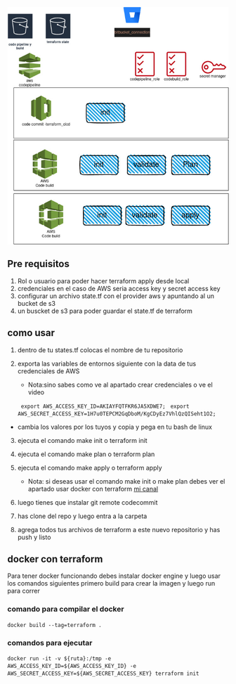 
![infra](infra.jpg)


## Pre requisitos
1. Rol o usuario para poder hacer terraform apply desde local
2. credenciales en el caso de AWS seria access key y secret access key
3. configurar un archivo state.tf con el provider aws y apuntando al un bucket de s3
4. un buscket de s3 para poder guardar el state.tf de terraform 

## como usar
1. dentro de tu states.tf colocas el nombre de tu repositorio 
2. exporta las variables de entornos siguiente con la data de tus credenciales de AWS 
    - Nota:sino sabes como ve al apartado crear credenciales o ve el video 
   
    ``` export AWS_ACCESS_KEY_ID=AKIAYFQTFKR6JA5XDWE7;```
    ``` export AWS_SECRET_ACCESS_KEY=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;``` 

 - cambia los valores por los tuyos y copia y pega en tu bash de linux 
3. ejecuta el comando make init o terraform init
4. ejecuta el comando make plan o terraform plan
5. ejecuta el comando make apply    o terraform apply
     - Nota: si deseas usar el comando make init o make plan debes ver el apartado usar docker con terraform
[mi canal](https://www.youtube.com/channel/UCfJ67eVA7DkKbbIF5ceJDMA)

6. luego tienes que instalar git remote codecommit 
7. has clone del repo y luego entra a la carpeta
8. agrega todos tus archivos de terraform a este nuevo repositorio y has push y listo



## docker con terraform

Para tener docker funcionando debes instalar docker engine y luego usar los comandos siguientes primero build para crear la imagen y luego run para correr

### comando para compilar el docker 
```docker build --tag=terraform .```

### comandos para ejecutar 
```docker run -it -v ${ruta}:/tmp -e AWS_ACCESS_KEY_ID=${AWS_ACCESS_KEY_ID} -e AWS_SECRET_ACCESS_KEY=${AWS_SECRET_ACCESS_KEY} terraform init```
